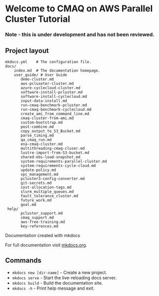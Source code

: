 # Welcome to CMAQ on AWS Parallel Cluster Tutorial 

### Note - this is under development and has not been reviewed.

## Project layout

    mkdocs.yml    # The configuration file.
    docs/
        index.md  # The documentation homepage.
        user_guide/ # User Guide
           demo-cluster.md
           aws-pcluseter-cluster.md
           azure-cyclecloud-cluster.md
           software-install-pcluster.md
           software-install-cyclecloud.md
           input-data-install.md
           run-cmaq-benchmark-pcluster.md
           run-cmaq-benchmark-cyclecloud.md
           create_ami_from_command_line.md
           cmaq-cluster-from-ami.md
           custom-bootstrap.md
           post-combine.md
           copy_output_to_S3_Bucket.md
           parse_timing.md
           qa_cmaq_run.md
           ena-cmaq-cluster.md
           multithreading-cmaq-cluser.md
           lustre-import-from-S3-bucket.md
           shared-ebs-load-snapshot.md
           system-requirements-parallel-cluster.md
           system-requirements-cycle-cloud.md
           update-policy.md
           vpc_management.md 
           pcluster3-config-converter.md
           git-secrets.md
           cost-allocation-tags.md
           slurm_multiple_queues.md
           fault_tolerance_cluster.md 
           future_work.md
           goal.md
     help/
           pcluster_support.md
           cmaq_support.md 
           aws-free-training.md
           key-references.md

Documentation created with mkdocs

For full documentation visit [mkdocs.org](https://www.mkdocs.org).

## Commands

* `mkdocs new [dir-name]` - Create a new project.
* `mkdocs serve` - Start the live-reloading docs server.
* `mkdocs build` - Build the documentation site.
* `mkdocs -h` - Print help message and exit.

